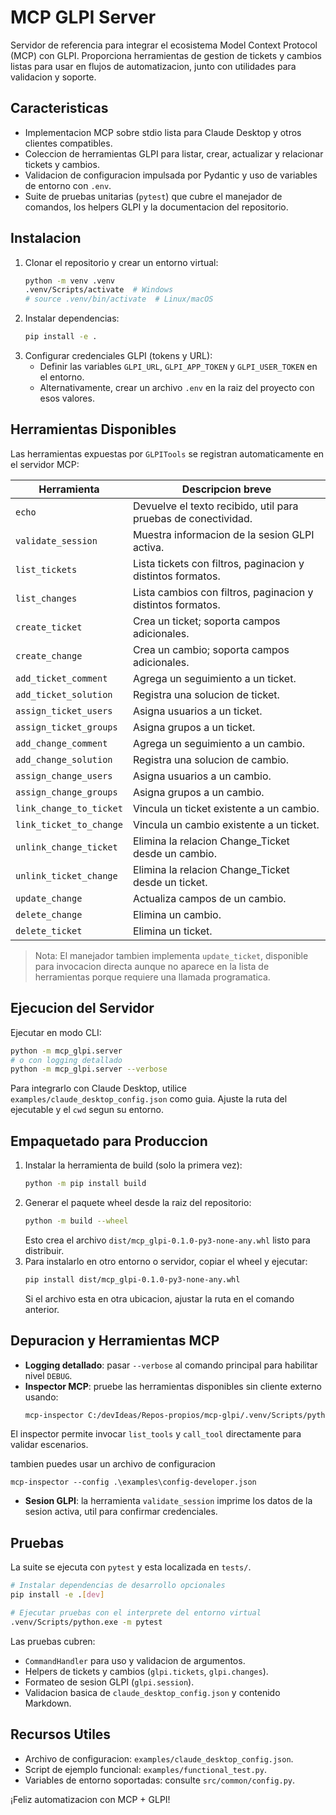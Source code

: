 ﻿# MCP GLPI Server

Servidor de referencia para integrar el ecosistema Model Context Protocol (MCP) con GLPI. Proporciona herramientas de gestion de tickets y cambios listas para usar en flujos de automatizacion, junto con utilidades para validacion y soporte.

## Caracteristicas
- Implementacion MCP sobre stdio lista para Claude Desktop y otros clientes compatibles.
- Coleccion de herramientas GLPI para listar, crear, actualizar y relacionar tickets y cambios.
- Validacion de configuracion impulsada por Pydantic y uso de variables de entorno con `.env`.
- Suite de pruebas unitarias (`pytest`) que cubre el manejador de comandos, los helpers GLPI y la documentacion del repositorio.

## Instalacion
1. Clonar el repositorio y crear un entorno virtual:
   ```bash
   python -m venv .venv
   .venv/Scripts/activate  # Windows
   # source .venv/bin/activate  # Linux/macOS
   ```
2. Instalar dependencias:
   ```bash
   pip install -e .
   ```
3. Configurar credenciales GLPI (tokens y URL):
   - Definir las variables `GLPI_URL`, `GLPI_APP_TOKEN` y `GLPI_USER_TOKEN` en el entorno.
   - Alternativamente, crear un archivo `.env` en la raiz del proyecto con esos valores.

## Herramientas Disponibles
Las herramientas expuestas por `GLPITools` se registran automaticamente en el servidor MCP:

| Herramienta | Descripcion breve |
|-------------|-------------------|
| `echo` | Devuelve el texto recibido, util para pruebas de conectividad. |
| `validate_session` | Muestra informacion de la sesion GLPI activa. |
| `list_tickets` | Lista tickets con filtros, paginacion y distintos formatos. |
| `list_changes` | Lista cambios con filtros, paginacion y distintos formatos. |
| `create_ticket` | Crea un ticket; soporta campos adicionales. |
| `create_change` | Crea un cambio; soporta campos adicionales. |
| `add_ticket_comment` | Agrega un seguimiento a un ticket. |
| `add_ticket_solution` | Registra una solucion de ticket. |
| `assign_ticket_users` | Asigna usuarios a un ticket. |
| `assign_ticket_groups` | Asigna grupos a un ticket. |
| `add_change_comment` | Agrega un seguimiento a un cambio. |
| `add_change_solution` | Registra una solucion de cambio. |
| `assign_change_users` | Asigna usuarios a un cambio. |
| `assign_change_groups` | Asigna grupos a un cambio. |
| `link_change_to_ticket` | Vincula un ticket existente a un cambio. |
| `link_ticket_to_change` | Vincula un cambio existente a un ticket. |
| `unlink_change_ticket` | Elimina la relacion Change_Ticket desde un cambio. |
| `unlink_ticket_change` | Elimina la relacion Change_Ticket desde un ticket. |
| `update_change` | Actualiza campos de un cambio. |
| `delete_change` | Elimina un cambio. |
| `delete_ticket` | Elimina un ticket. |

> Nota: El manejador tambien implementa `update_ticket`, disponible para invocacion directa aunque no aparece en la lista de herramientas porque requiere una llamada programatica.

## Ejecucion del Servidor
Ejecutar en modo CLI:
```bash
python -m mcp_glpi.server
# o con logging detallado
python -m mcp_glpi.server --verbose
```

Para integrarlo con Claude Desktop, utilice `examples/claude_desktop_config.json` como guia. Ajuste la ruta del ejecutable y el `cwd` segun su entorno.

## Empaquetado para Produccion
1. Instalar la herramienta de build (solo la primera vez):
   ```bash
   python -m pip install build
   ```
2. Generar el paquete wheel desde la raiz del repositorio:
   ```bash
   python -m build --wheel
   ```
   Esto crea el archivo `dist/mcp_glpi-0.1.0-py3-none-any.whl` listo para distribuir.
3. Para instalarlo en otro entorno o servidor, copiar el wheel y ejecutar:
   ```bash
   pip install dist/mcp_glpi-0.1.0-py3-none-any.whl
   ```
   Si el archivo esta en otra ubicacion, ajustar la ruta en el comando anterior.

## Depuracion y Herramientas MCP
- **Logging detallado**: pasar `--verbose` al comando principal para habilitar nivel `DEBUG`.
- **Inspector MCP**: pruebe las herramientas disponibles sin cliente externo usando:
  ```bash
  mcp-inspector C:/devIdeas/Repos-propios/mcp-glpi/.venv/Scripts/python.exe "src/mcp_glpi/server.py"
  ```
El inspector permite invocar `list_tools` y `call_tool` directamente para validar escenarios.

tambien puedes usar un archivo de configuracion
```
mcp-inspector --config .\examples\config-developer.json
```

- **Sesion GLPI**: la herramienta `validate_session` imprime los datos de la sesion activa, util para confirmar credenciales.

## Pruebas
La suite se ejecuta con `pytest` y esta localizada en `tests/`.

```bash
# Instalar dependencias de desarrollo opcionales
pip install -e .[dev]

# Ejecutar pruebas con el interprete del entorno virtual
.venv/Scripts/python.exe -m pytest
```

Las pruebas cubren:
- `CommandHandler` para uso y validacion de argumentos.
- Helpers de tickets y cambios (`glpi.tickets`, `glpi.changes`).
- Formateo de sesion GLPI (`glpi.session`).
- Validacion basica de `claude_desktop_config.json` y contenido Markdown.

## Recursos Utiles
- Archivo de configuracion: `examples/claude_desktop_config.json`.
- Script de ejemplo funcional: `examples/functional_test.py`.
- Variables de entorno soportadas: consulte `src/common/config.py`.

¡Feliz automatizacion con MCP + GLPI!
